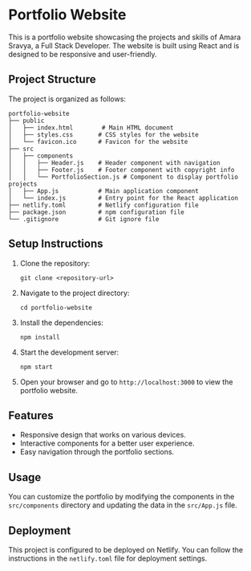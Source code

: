 # Portfolio Website

This is a portfolio website showcasing the projects and skills of Amara Sravya, a Full Stack Developer. The website is built using React and is designed to be responsive and user-friendly.

## Project Structure

The project is organized as follows:

```
portfolio-website
├── public
│   ├── index.html        # Main HTML document
│   ├── styles.css       # CSS styles for the website
│   └── favicon.ico      # Favicon for the website
├── src
│   ├── components
│   │   ├── Header.js    # Header component with navigation
│   │   ├── Footer.js    # Footer component with copyright info
│   │   └── PortfolioSection.js # Component to display portfolio projects
│   ├── App.js           # Main application component
│   └── index.js         # Entry point for the React application
├── netlify.toml         # Netlify configuration file
├── package.json         # npm configuration file
└── .gitignore           # Git ignore file
```

## Setup Instructions

1. Clone the repository:
   ```
   git clone <repository-url>
   ```

2. Navigate to the project directory:
   ```
   cd portfolio-website
   ```

3. Install the dependencies:
   ```
   npm install
   ```

4. Start the development server:
   ```
   npm start
   ```

5. Open your browser and go to `http://localhost:3000` to view the portfolio website.

## Features

- Responsive design that works on various devices.
- Interactive components for a better user experience.
- Easy navigation through the portfolio sections.

## Usage

You can customize the portfolio by modifying the components in the `src/components` directory and updating the data in the `src/App.js` file. 

## Deployment

This project is configured to be deployed on Netlify. You can follow the instructions in the `netlify.toml` file for deployment settings.